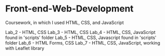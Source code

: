 # Front-end-Web-Development
Coursework, in which I used HTML, CSS, and JavaScript

Lab_2 - HTML, CSS
Lab_3 - HTML, CSS
Lab_4 - HTML, CSS, JavaScript found in 'scripts' folder
Lab_5 - HTML, CSS, Javascript found in 'scripts' folder
Lab_6 - HTML Forms, CSS
Lab_7 - HTML, CSS, JavaScript, working with Leaflet library
